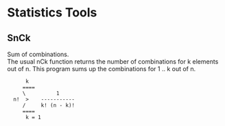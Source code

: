 # Statistics Tools

## SnCk
Sum of combinations.  
The usual nCk function returns the number of combinations for k elements out of n.
This program sums up the combinations for 1 .. k out of n.

```
      k
     ====
     \          1
  n!  >    -----------
     /     k! (n - k)!
     ====
      k = 1
```
